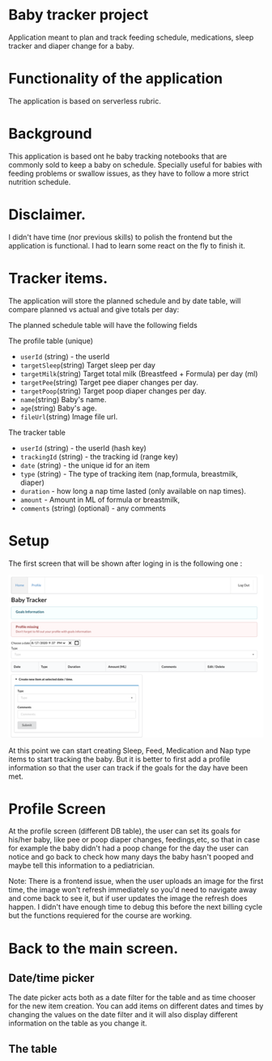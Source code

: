 # Baby tracker project

Application meant to plan and track feeding schedule, medications, sleep tracker and diaper change for a baby.

# Functionality of the application

The application is based on serverless rubric.

# Background

This application is based ont he baby tracking notebooks that are commonly sold to keep a baby on schedule. Specially useful for babies with feeding problems or swallow issues, as they have to follow a more strict nutrition schedule.

# Disclaimer.
I didn't have time (nor previous skills) to polish the frontend but the application is functional. I had to learn some react on the fly to finish it.

# Tracker items.

The application will store the planned schedule and by date table, will compare planned vs actual and give totals per day:

The planned schedule table will have the following fields

The profile table (unique)
* `userId` (string) - the userId
* `targetSleep`(string) Target sleep per day
* `targetMilk`(string) Target total milk (Breastfeed + Formula) per day (ml) 
* `targetPee`(string) Target pee diaper changes per day.
* `targetPoop`(string) Target poop diaper changes per day.
* `name`(string) Baby's name.
* `age`(string) Baby's age.
* `fileUrl`(string) Image file url.

The tracker table
* `userId` (string) - the userId (hash key)
* `trackingId` (string) - the tracking id (range key)
* `date` (string) - the unique id for an item
* `type` (string) - The type of tracking item (nap,formula, breastmilk, diaper)
* `duration` - how long a nap time lasted (only available on nap times).
* `amount` - Amount in ML of formula or breastmilk,
* `comments` (string) (optional) - any comments

# Setup

The first screen that will be shown after loging in is the following one : 

![First screen](/images/FirstScreen.png)

At this point we can start creating Sleep, Feed, Medication and Nap type items to start tracking the baby. But it is better to first add a profile information so that the user can track if the goals for the day have been met.

# Profile Screen

At the profile screen (different DB table), the user can set its goals for his/her baby, like pee or poop diaper changes, feedings,etc, so that in case for example the baby didn't had a poop change for the day the user can notice and go back to check how many days the baby hasn't pooped and maybe tell this information to a pediatrician. 

Note: There is a frontend issue, when the user uploads an image for the first time, the image won't refresh immediately so you'd need to navigate away and come back to see it, but if user updates the image the refresh does happen. I didn't have enough time to debug this before the next billing cycle but the functions requiered for the course are working.


# Back to the main screen.

## Date/time picker

The date picker acts both as a date filter for the table and as time chooser for the new item creation. You can add items on different dates and times by changing the values on the date filter and it will also display different information on the table as you change it.  

## The table


